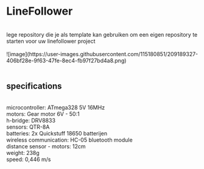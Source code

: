 # LineFollower
<br />
lege repository die je als template kan gebruiken om een eigen repository te starten voor uw linefollower project
<br />
<br />
![image](https://user-images.githubusercontent.com/115180851/209189327-406bf28e-9f63-47fe-8ec4-fb97f27bd4a8.png)
<br />
<br />
  
## specifications
<br />
microcontroller: ATmega328 5V 16MHz
<br />
motors: Gear motor 6V - 50:1
<br />
h-bridge: DRV8833
<br />
sensors: QTR-8A
<br />
batteries: 2x Quickstuff 18650 batterijen
<br />
wireless communication: HC-05 bluetooth module
<br />
distance sensor - motors: 12cm
<br />
weight: 238g
<br />
speed: 0,446 m/s
<br />
